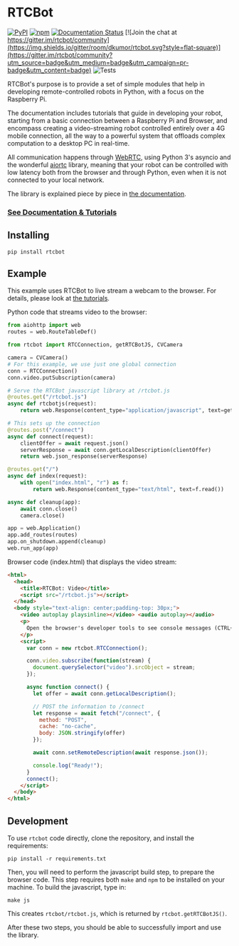 # RTCBot

[![PyPI](https://img.shields.io/pypi/v/rtcbot.svg?style=flat-square)](https://pypi.org/project/rtcbot/)
[![npm](https://img.shields.io/npm/v/rtcbot.svg?style=flat-square)](https://www.npmjs.com/package/rtcbot)
[![Documentation Status](https://readthedocs.org/projects/rtcbot/badge/?version=latest&style=flat-square)](https://rtcbot.readthedocs.io/en/latest/?badge=latest)
[![Join the chat at https://gitter.im/rtcbot/community](https://img.shields.io/gitter/room/dkumor/rtcbot.svg?style=flat-square)](https://gitter.im/rtcbot/community?utm_source=badge&utm_medium=badge&utm_campaign=pr-badge&utm_content=badge)
![Tests](https://github.com/dkumor/rtcbot/workflows/tests/badge.svg)

RTCBot's purpose is to provide a set of simple modules that help in developing remote-controlled robots in Python, with a focus on the Raspberry Pi.

The documentation includes tutorials that guide in developing your robot, starting from a basic connection between a Raspberry Pi and Browser, and encompass
creating a video-streaming robot controlled entirely over a 4G mobile connection, all the way to a powerful system that offloads complex computation to a desktop PC in real-time.

All communication happens through [WebRTC](https://en.wikipedia.org/wiki/WebRTC),
using Python 3's asyncio and the wonderful [aiortc](https://github.com/jlaine/aiortc) library,
meaning that your robot can be controlled with low latency both from the browser and through Python,
even when it is not connected to your local network.

The library is explained piece by piece in [the documentation](https://rtcbot.readthedocs.io/en/latest/index.html).

### [See Documentation & Tutorials](https://rtcbot.readthedocs.io/en/latest/index.html)

## Installing

```
pip install rtcbot
```

## Example

This example uses RTCBot to live stream a webcam to the browser. For details, please look at [the tutorials](https://rtcbot.readthedocs.io/en/latest/examples/index.html).

Python code that streams video to the browser:

```python
from aiohttp import web
routes = web.RouteTableDef()

from rtcbot import RTCConnection, getRTCBotJS, CVCamera

camera = CVCamera()
# For this example, we use just one global connection
conn = RTCConnection()
conn.video.putSubscription(camera)

# Serve the RTCBot javascript library at /rtcbot.js
@routes.get("/rtcbot.js")
async def rtcbotjs(request):
    return web.Response(content_type="application/javascript", text=getRTCBotJS())

# This sets up the connection
@routes.post("/connect")
async def connect(request):
    clientOffer = await request.json()
    serverResponse = await conn.getLocalDescription(clientOffer)
    return web.json_response(serverResponse)

@routes.get("/")
async def index(request):
    with open("index.html", "r") as f:
        return web.Response(content_type="text/html", text=f.read())

async def cleanup(app):
    await conn.close()
    camera.close()

app = web.Application()
app.add_routes(routes)
app.on_shutdown.append(cleanup)
web.run_app(app)
```

Browser code (index.html) that displays the video stream:

```html
<html>
  <head>
    <title>RTCBot: Video</title>
    <script src="/rtcbot.js"></script>
  </head>
  <body style="text-align: center;padding-top: 30px;">
    <video autoplay playsinline></video> <audio autoplay></audio>
    <p>
      Open the browser's developer tools to see console messages (CTRL+SHIFT+C)
    </p>
    <script>
      var conn = new rtcbot.RTCConnection();

      conn.video.subscribe(function(stream) {
        document.querySelector("video").srcObject = stream;
      });

      async function connect() {
        let offer = await conn.getLocalDescription();

        // POST the information to /connect
        let response = await fetch("/connect", {
          method: "POST",
          cache: "no-cache",
          body: JSON.stringify(offer)
        });

        await conn.setRemoteDescription(await response.json());

        console.log("Ready!");
      }
      connect();
    </script>
  </body>
</html>
```

## Development

To use `rtcbot` code directly, clone the repository, and install the requirements:

```
pip install -r requirements.txt
```

Then, you will need to perform the javascript build step, to prepare the browser code. This step requires both `make` and `npm` to be installed on your machine. To build the javascript, type in:

```
make js
```

This creates `rtcbot/rtcbot.js`, which is returned by `rtcbot.getRTCBotJS()`.

After these two steps, you should be able to successfully import and use the library.
